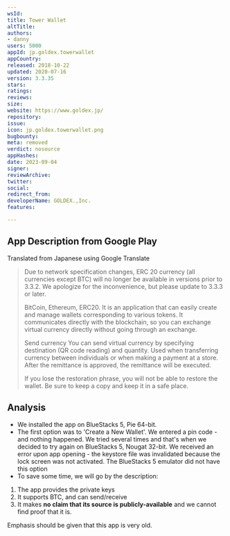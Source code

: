 ```yaml
---
wsId: 
title: Tower Wallet
altTitle: 
authors:
- danny
users: 5000
appId: jp.goldex.towerwallet
appCountry: 
released: 2018-10-22
updated: 2020-07-16
version: 3.3.35
stars: 
ratings: 
reviews: 
size: 
website: https://www.goldex.jp/
repository: 
issue: 
icon: jp.goldex.towerwallet.png
bugbounty: 
meta: removed
verdict: nosource
appHashes: 
date: 2023-09-04
signer: 
reviewArchive: 
twitter: 
social: 
redirect_from: 
developerName: GOLDEX.,Inc.
features: 

---
```


## App Description from Google Play 

Translated from Japanese using Google Translate

> Due to network specification changes, ERC 20 currency (all currencies except BTC) will no longer be available in versions prior to 3.3.2. We apologize for the inconvenience, but please update to 3.3.3 or later.
> 
> BitCoin, Ethereum, ERC20. 
> It is an application that can easily create and manage wallets corresponding to various tokens. It communicates directly with the blockchain, so you can exchange virtual currency directly without going through an exchange.
>
> Send currency You can send virtual currency by specifying destination (QR code reading) and quantity.
Used when transferring currency between individuals or when making a payment at a store. After the remittance is approved, the remittance will be executed.
>
> If you lose the restoration phrase, you will not be able to restore the wallet. Be sure to keep a copy and keep it in a safe place.

## Analysis 

- We installed the app on BlueStacks 5, Pie 64-bit. 
- The first option was to 'Create a New Wallet'. We entered a pin code - and nothing happened. We tried several times and that's when we decided to try again on BlueStacks 5, Nougat 32-bit. We received an error upon app opening - the keystore file was invalidated because the lock screen was not activated. The BlueStacks 5 emulator did not have this option 
- To save some time, we will go by the description: 

1. The app provides the private keys 
2. It supports BTC, and can send/receive 
3. It makes **no claim that its source is publicly-available** and we cannot find proof that it is. 

Emphasis should be given that this app is very old.

